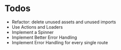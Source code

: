 # Todos

- Refactor: delete unused assets and unused imports
- Use Actions and Loaders
- Implement a Spinner
- Implement Better Error Handling
- Implement Error Handling for every
  single route
